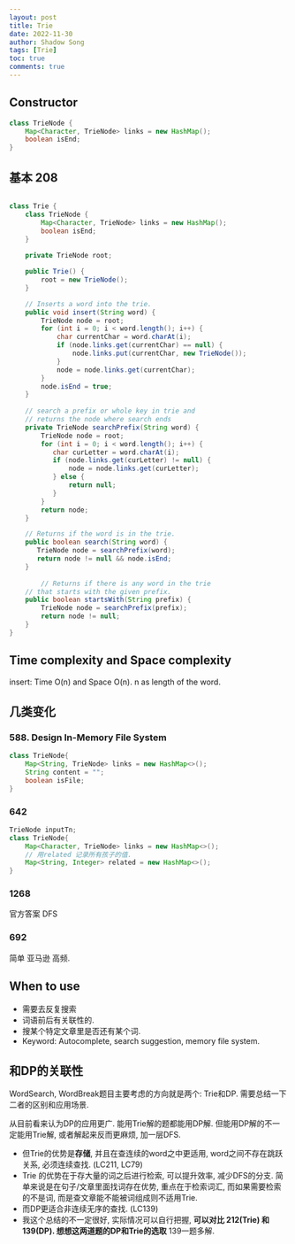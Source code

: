 ```yaml
---
layout: post
title: Trie
date: 2022-11-30
author: Shadow Song
tags: [Trie]
toc: true
comments: true
---
```


## Constructor

```java
class TrieNode {
    Map<Character, TrieNode> links = new HashMap();
    boolean isEnd;
}
```

## 基本 208

```java

class Trie {
    class TrieNode {
        Map<Character, TrieNode> links = new HashMap();
        boolean isEnd;
    }
    
    private TrieNode root;

    public Trie() {
        root = new TrieNode();
    }

    // Inserts a word into the trie.
    public void insert(String word) {
        TrieNode node = root;
        for (int i = 0; i < word.length(); i++) {
            char currentChar = word.charAt(i);
            if (node.links.get(currentChar) == null) {
                node.links.put(currentChar, new TrieNode());
            }
            node = node.links.get(currentChar);
        }
        node.isEnd = true;
    }
    
    // search a prefix or whole key in trie and
    // returns the node where search ends
    private TrieNode searchPrefix(String word) {
        TrieNode node = root;
        for (int i = 0; i < word.length(); i++) {
           char curLetter = word.charAt(i);
           if (node.links.get(curLetter) != null) {
               node = node.links.get(curLetter);
           } else {
               return null;
           }
        }
        return node;
    }

    // Returns if the word is in the trie.
    public boolean search(String word) {
       TrieNode node = searchPrefix(word);
       return node != null && node.isEnd;
    }
    
        // Returns if there is any word in the trie
    // that starts with the given prefix.
    public boolean startsWith(String prefix) {
        TrieNode node = searchPrefix(prefix);
        return node != null;
    }
}
```

## Time complexity and Space complexity

insert: Time O(n) and Space O(n). n as length of the word. 

## 几类变化

### 588. Design In-Memory File System

```java
class TrieNode{
    Map<String, TrieNode> links = new HashMap<>();
    String content = "";
    boolean isFile;
}
```

### 642



```java
TrieNode inputTn;
class TrieNode{
    Map<Character, TrieNode> links = new HashMap<>();
   	// 用related 记录所有孩子的值. 
    Map<String, Integer> related = new HashMap<>();
}
``` 

### 1268 

官方答案 DFS

### 692

简单 亚马逊 高频. 

## When to use 

- 需要去反复搜索
- 词语前后有关联性的. 
- 搜某个特定文章里是否还有某个词. 
- Keyword: Autocomplete, search suggestion, memory file system. 

## 和DP的关联性

WordSearch, WordBreak题目主要考虑的方向就是两个: Trie和DP. 需要总结一下二者的区别和应用场景. 

从目前看来认为DP的应用更广.  能用Trie解的题都能用DP解. 但能用DP解的不一定能用Trie解, 或者解起来反而更麻烦, 加一层DFS. 

- 但Trie的优势是**存储**, 并且在查连续的word之中更适用, word之间不存在跳跃关系, 必须连续查找. (LC211, LC79) 
- Trie 的优势在于存大量的词之后进行检索, 可以提升效率, 减少DFS的分支. 简单来说是在句子/文章里面找词存在优势, 重点在于检索词汇, 而如果需要检索的不是词, 而是查文章能不能被词组成则不适用Trie.
- 而DP更适合非连续无序的查找. (LC139)
- 我这个总结的不一定很好, 实际情况可以自行把握, **可以对比 212(Trie) 和 139(DP). 想想这两道题的DP和Trie的选取** 139一题多解. 






